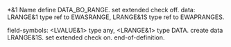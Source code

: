 *&1 Name
define DATA_BO_RANGE.
  set extended check off.
  data:
    LRANGE&1 type ref to EWASRANGE,
    LRANGE&1S type ref to EWAPRANGES.

  field-symbols:
    <LVALUE&1> type any,
    <LRANGE&1> type DATA.
  create data LRANGE&1S.
  set extended check on.
end-of-definition.
